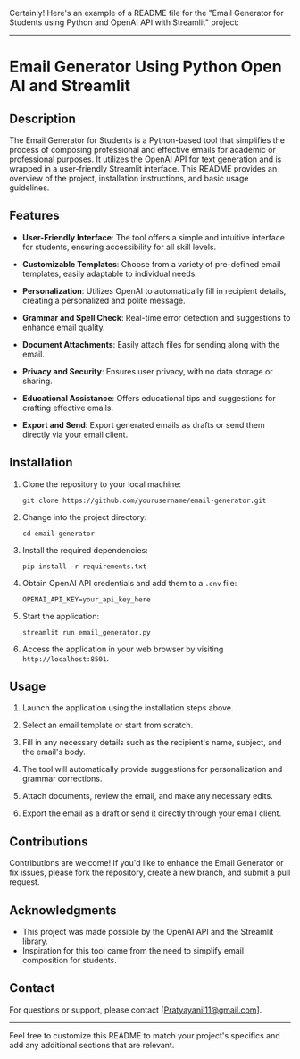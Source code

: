 Certainly! Here's an example of a README file for the "Email Generator for Students using Python and OpenAI API with Streamlit" project:

---

# Email Generator Using Python Open AI and Streamlit

## Description

The Email Generator for Students is a Python-based tool that simplifies the process of composing professional and effective emails for academic or professional purposes. It utilizes the OpenAI API for text generation and is wrapped in a user-friendly Streamlit interface. This README provides an overview of the project, installation instructions, and basic usage guidelines.

## Features

- **User-Friendly Interface**: The tool offers a simple and intuitive interface for students, ensuring accessibility for all skill levels.

- **Customizable Templates**: Choose from a variety of pre-defined email templates, easily adaptable to individual needs.

- **Personalization**: Utilizes OpenAI to automatically fill in recipient details, creating a personalized and polite message.

- **Grammar and Spell Check**: Real-time error detection and suggestions to enhance email quality.

- **Document Attachments**: Easily attach files for sending along with the email.

- **Privacy and Security**: Ensures user privacy, with no data storage or sharing.

- **Educational Assistance**: Offers educational tips and suggestions for crafting effective emails.

- **Export and Send**: Export generated emails as drafts or send them directly via your email client.

## Installation

1. Clone the repository to your local machine:

   ```
   git clone https://github.com/yourusername/email-generator.git
   ```

2. Change into the project directory:

   ```
   cd email-generator
   ```

3. Install the required dependencies:

   ```
   pip install -r requirements.txt
   ```

4. Obtain OpenAI API credentials and add them to a `.env` file:

   ```
   OPENAI_API_KEY=your_api_key_here
   ```

5. Start the application:

   ```
   streamlit run email_generator.py
   ```

6. Access the application in your web browser by visiting `http://localhost:8501`.

## Usage

1. Launch the application using the installation steps above.

2. Select an email template or start from scratch.

3. Fill in any necessary details such as the recipient's name, subject, and the email's body.

4. The tool will automatically provide suggestions for personalization and grammar corrections.

5. Attach documents, review the email, and make any necessary edits.

6. Export the email as a draft or send it directly through your email client.

## Contributions

Contributions are welcome! If you'd like to enhance the Email Generator or fix issues, please fork the repository, create a new branch, and submit a pull request.

## Acknowledgments

- This project was made possible by the OpenAI API and the Streamlit library.
- Inspiration for this tool came from the need to simplify email composition for students.

## Contact

For questions or support, please contact [Pratyayanil11@gmail.com].

---

Feel free to customize this README to match your project's specifics and add any additional sections that are relevant.
